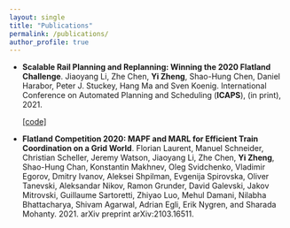 ```yaml
---
layout: single
title: "Publications"
permalink: /publications/
author_profile: true
---
```


- **Scalable Rail Planning and Replanning: Winning the 2020 Flatland Challenge**.
Jiaoyang Li, Zhe Chen, **Yi Zheng**, Shao-Hung Chen, Daniel Harabor, Peter J. Stuckey, Hang Ma and Sven Koenig.
International Conference on Automated Planning and Scheduling (**ICAPS**), (in print), 2021.

  [[code]](https://github.com/Jiaoyang-Li/Flatland)

- **Flatland Competition 2020: MAPF and MARL for Efficient Train Coordination on a Grid World**. 
Florian Laurent, Manuel Schneider, Christian Scheller, Jeremy Watson, Jiaoyang Li, Zhe Chen, **Yi Zheng**, Shao-Hung Chan, Konstantin Makhnev, Oleg Svidchenko, Vladimir Egorov, Dmitry Ivanov, Aleksei Shpilman, Evgenija Spirovska, Oliver Tanevski, Aleksandar Nikov, Ramon Grunder, David Galevski, Jakov Mitrovski, Guillaume Sartoretti, Zhiyao Luo, Mehul Damani, Nilabha Bhattacharya, Shivam Agarwal, Adrian Egli, Erik Nygren, and Sharada Mohanty. 2021. 
arXiv preprint arXiv:2103.16511.
